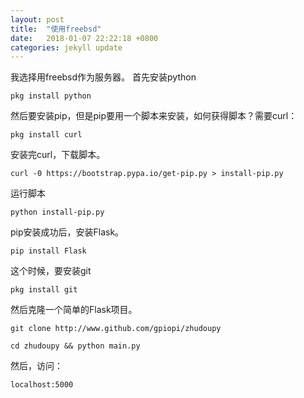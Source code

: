 ```yaml
---
layout: post
title:  "使用freebsd"
date:   2018-01-07 22:22:18 +0800
categories: jekyll update
---
```


我选择用freebsd作为服务器。
首先安装python

```
pkg install python
```
然后要安装pip，但是pip要用一个脚本来安装，如何获得脚本？需要curl：
```
pkg install curl
```

安装完curl，下载脚本。
```
curl -0 https://bootstrap.pypa.io/get-pip.py > install-pip.py
```
运行脚本
```
python install-pip.py
```
pip安装成功后，安装Flask。
```
pip install Flask
```
这个时候，要安装git
```
pkg install git
```
然后克隆一个简单的Flask项目。
```
git clone http://www.github.com/gpiopi/zhudoupy
```

```
cd zhudoupy && python main.py
```
然后，访问：
```
localhost:5000
```
